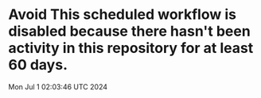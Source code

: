 # Avoid This scheduled workflow is disabled because there hasn't been activity in this repository for at least 60 days.
Mon Jul  1 02:03:46 UTC 2024

